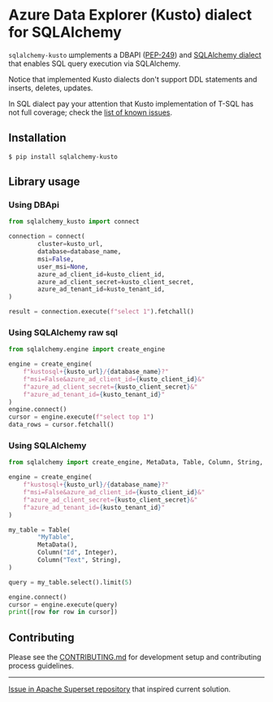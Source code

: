 # Azure Data Explorer (Kusto) dialect for SQLAlchemy

`sqlalchemy-kusto` шmplements a DBAPI ([PEP-249](https://www.python.org/dev/peps/pep-0249)) and [SQLAlchemy dialect](https://docs.sqlalchemy.org/en/14/dialects/) that enables SQL query execution via SQLAlchemy.

Notice that implemented Kusto dialects don't support DDL statements and inserts, deletes, updates.

In SQL dialect pay your attention that Kusto implementation of T-SQL has not full coverage; check the [list of known issues](https://docs.microsoft.com/en-us/azure/data-explorer/kusto/api/tds/sqlknownissues).

## Installation

```shell
$ pip install sqlalchemy-kusto
```

## Library usage 

### Using DBApi

```python
from sqlalchemy_kusto import connect

connection = connect(
        cluster=kusto_url,
        database=database_name,
        msi=False,
        user_msi=None,
        azure_ad_client_id=kusto_client_id,
        azure_ad_client_secret=kusto_client_secret,
        azure_ad_tenant_id=kusto_tenant_id,
)

result = connection.execute(f"select 1").fetchall()
```

### Using SQLAlchemy raw sql

```python
from sqlalchemy.engine import create_engine

engine = create_engine(
    f"kustosql+{kusto_url}/{database_name}?"
    f"msi=False&azure_ad_client_id={kusto_client_id}&"
    f"azure_ad_client_secret={kusto_client_secret}&"
    f"azure_ad_tenant_id={kusto_tenant_id}"
)
engine.connect()
cursor = engine.execute(f"select top 1")
data_rows = cursor.fetchall()
```

### Using SQLAlchemy 

```python
from sqlalchemy import create_engine, MetaData, Table, Column, String, Integer

engine = create_engine(
    f"kustosql+{kusto_url}/{database_name}?"
    f"msi=False&azure_ad_client_id={kusto_client_id}&"
    f"azure_ad_client_secret={kusto_client_secret}&"
    f"azure_ad_tenant_id={kusto_tenant_id}"
)

my_table = Table(
        "MyTable",
        MetaData(),
        Column("Id", Integer),
        Column("Text", String),
)

query = my_table.select().limit(5)

engine.connect()
cursor = engine.execute(query)
print([row for row in cursor])
```

## Contributing

Please see the [CONTRIBUTING.md](.github/CONTRIBUTING.md) for development setup and contributing process guidelines.

---
[Issue in Apache Superset repository](https://github.com/apache/superset/issues/10646) that inspired current solution.
